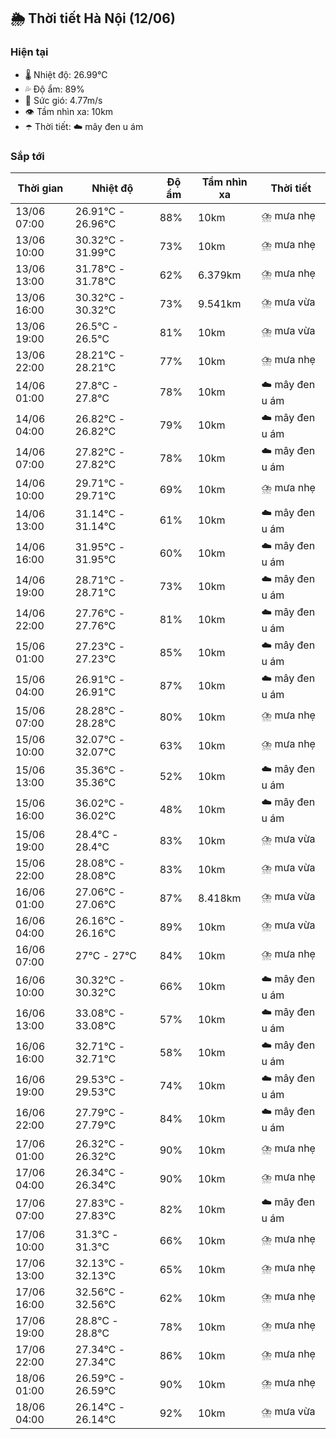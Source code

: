 ## 🌦️ Thời tiết Hà Nội (12/06)

### Hiện tại

- 🌡️ Nhiệt độ: 26.99℃
- 💦 Độ ẩm: 89%
- 💨 Sức gió: 4.77m/s
- 👁️ Tầm nhìn xa: 10km
- ☂️ Thời tiết: ☁️ mây đen u ám

### Sắp tới

| Thời gian | Nhiệt độ | Độ ẩm | Tầm nhìn xa | Thời tiết |
| --- | --- | --- | --- | --- |
| 13/06 07:00 | 26.91℃ - 26.96℃ | 88% | 10km | ⛈️ mưa nhẹ |
| 13/06 10:00 | 30.32℃ - 31.99℃ | 73% | 10km | ⛈️ mưa nhẹ |
| 13/06 13:00 | 31.78℃ - 31.78℃ | 62% | 6.379km | ⛈️ mưa nhẹ |
| 13/06 16:00 | 30.32℃ - 30.32℃ | 73% | 9.541km | ⛈️ mưa vừa |
| 13/06 19:00 | 26.5℃ - 26.5℃ | 81% | 10km | ⛈️ mưa vừa |
| 13/06 22:00 | 28.21℃ - 28.21℃ | 77% | 10km | ⛈️ mưa nhẹ |
| 14/06 01:00 | 27.8℃ - 27.8℃ | 78% | 10km | ☁️ mây đen u ám |
| 14/06 04:00 | 26.82℃ - 26.82℃ | 79% | 10km | ☁️ mây đen u ám |
| 14/06 07:00 | 27.82℃ - 27.82℃ | 78% | 10km | ☁️ mây đen u ám |
| 14/06 10:00 | 29.71℃ - 29.71℃ | 69% | 10km | ⛈️ mưa nhẹ |
| 14/06 13:00 | 31.14℃ - 31.14℃ | 61% | 10km | ☁️ mây đen u ám |
| 14/06 16:00 | 31.95℃ - 31.95℃ | 60% | 10km | ☁️ mây đen u ám |
| 14/06 19:00 | 28.71℃ - 28.71℃ | 73% | 10km | ☁️ mây đen u ám |
| 14/06 22:00 | 27.76℃ - 27.76℃ | 81% | 10km | ☁️ mây đen u ám |
| 15/06 01:00 | 27.23℃ - 27.23℃ | 85% | 10km | ☁️ mây đen u ám |
| 15/06 04:00 | 26.91℃ - 26.91℃ | 87% | 10km | ☁️ mây đen u ám |
| 15/06 07:00 | 28.28℃ - 28.28℃ | 80% | 10km | ⛈️ mưa nhẹ |
| 15/06 10:00 | 32.07℃ - 32.07℃ | 63% | 10km | ⛈️ mưa nhẹ |
| 15/06 13:00 | 35.36℃ - 35.36℃ | 52% | 10km | ☁️ mây đen u ám |
| 15/06 16:00 | 36.02℃ - 36.02℃ | 48% | 10km | ☁️ mây đen u ám |
| 15/06 19:00 | 28.4℃ - 28.4℃ | 83% | 10km | ⛈️ mưa vừa |
| 15/06 22:00 | 28.08℃ - 28.08℃ | 83% | 10km | ⛈️ mưa vừa |
| 16/06 01:00 | 27.06℃ - 27.06℃ | 87% | 8.418km | ⛈️ mưa vừa |
| 16/06 04:00 | 26.16℃ - 26.16℃ | 89% | 10km | ⛈️ mưa vừa |
| 16/06 07:00 | 27℃ - 27℃ | 84% | 10km | ⛈️ mưa nhẹ |
| 16/06 10:00 | 30.32℃ - 30.32℃ | 66% | 10km | ☁️ mây đen u ám |
| 16/06 13:00 | 33.08℃ - 33.08℃ | 57% | 10km | ☁️ mây đen u ám |
| 16/06 16:00 | 32.71℃ - 32.71℃ | 58% | 10km | ☁️ mây đen u ám |
| 16/06 19:00 | 29.53℃ - 29.53℃ | 74% | 10km | ☁️ mây đen u ám |
| 16/06 22:00 | 27.79℃ - 27.79℃ | 84% | 10km | ☁️ mây đen u ám |
| 17/06 01:00 | 26.32℃ - 26.32℃ | 90% | 10km | ⛈️ mưa nhẹ |
| 17/06 04:00 | 26.34℃ - 26.34℃ | 90% | 10km | ⛈️ mưa nhẹ |
| 17/06 07:00 | 27.83℃ - 27.83℃ | 82% | 10km | ☁️ mây đen u ám |
| 17/06 10:00 | 31.3℃ - 31.3℃ | 66% | 10km | ⛈️ mưa nhẹ |
| 17/06 13:00 | 32.13℃ - 32.13℃ | 65% | 10km | ⛈️ mưa nhẹ |
| 17/06 16:00 | 32.56℃ - 32.56℃ | 62% | 10km | ⛈️ mưa nhẹ |
| 17/06 19:00 | 28.8℃ - 28.8℃ | 78% | 10km | ⛈️ mưa nhẹ |
| 17/06 22:00 | 27.34℃ - 27.34℃ | 86% | 10km | ⛈️ mưa nhẹ |
| 18/06 01:00 | 26.59℃ - 26.59℃ | 90% | 10km | ⛈️ mưa nhẹ |
| 18/06 04:00 | 26.14℃ - 26.14℃ | 92% | 10km | ⛈️ mưa vừa |
